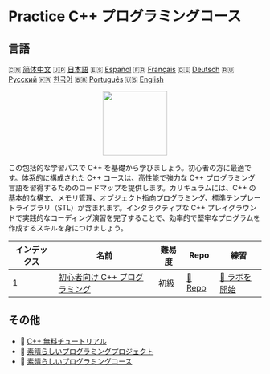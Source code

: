 # Practice C++ プログラミングコース

## 言語

🇨🇳 [简体中文](README_zh.md) 🇯🇵 [日本語](README_ja.md) 🇪🇸 [Español](README_es.md) 🇫🇷 [Français](README_fr.md) 🇩🇪 [Deutsch](README_de.md) 🇷🇺 [Русский](README_ru.md) 🇰🇷 [한국어](README_ko.md) 🇧🇷 [Português](README_pt.md) 🇺🇸 [English](README.md) 

<div align="center">
<img width="128px" src="https://file.labex.io/path/kjx58efaCNu0.png">
</div>

この包括的な学習パスで C++ を基礎から学びましょう。初心者の方に最適です。体系的に構成された C++ コースは、高性能で強力な C++ プログラミング言語を習得するためのロードマップを提供します。カリキュラムには、C++ の基本的な構文、メモリ管理、オブジェクト指向プログラミング、標準テンプレートライブラリ（STL）が含まれます。インタラクティブな C++ プレイグラウンドで実践的なコーディング演習を完了することで、効率的で堅牢なプログラムを作成するスキルを身につけましょう。

|   インデックス | 名前                                                                                       | 難易度   | Repo                                                                   | 練習                                                                       |
|----------------|--------------------------------------------------------------------------------------------|----------|------------------------------------------------------------------------|----------------------------------------------------------------------------|
|              1 | [初心者向け C++ プログラミング](https://labex.io/ja/courses/cpp-programming-for-beginners) | 初級     | [🔗 Repo](https://github.com/labex-labs/cpp-programming-for-beginners) | [🚀 ラボを開始](https://labex.io/ja/courses/cpp-programming-for-beginners) |

## その他

- 🔗 [C++ 無料チュートリアル](https://github.com/labex-labs/cpp-free-tutorials)
- 🔗 [素晴らしいプログラミングプロジェクト](https://github.com/labex-labs/awesome-programming-projects)
- 🔗 [素晴らしいプログラミングコース](https://github.com/labex-labs/awesome-programming-courses)


